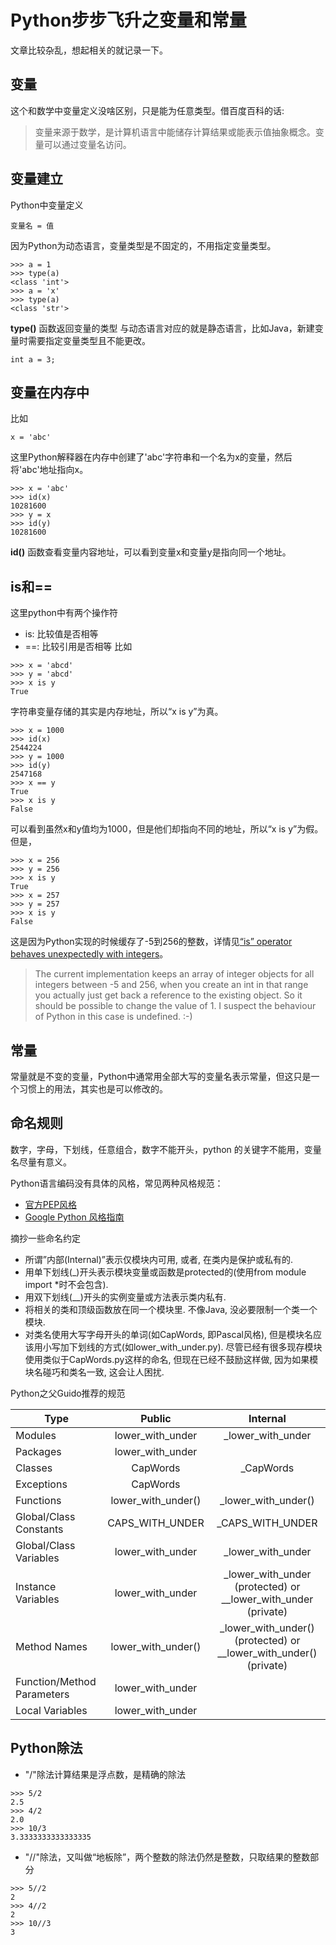 # Python步步飞升之变量和常量

文章比较杂乱，想起相关的就记录一下。

## 变量
这个和数学中变量定义没啥区别，只是能为任意类型。借百度百科的话:
> 变量来源于数学，是计算机语言中能储存计算结果或能表示值抽象概念。变量可以通过变量名访问。

## 变量建立
Python中变量定义
```
变量名 = 值
```
因为Python为动态语言，变量类型是不固定的，不用指定变量类型。
```
>>> a = 1
>>> type(a)
<class 'int'>
>>> a = 'x'
>>> type(a)
<class 'str'>
```
**type()** 函数返回变量的类型
与动态语言对应的就是静态语言，比如Java，新建变量时需要指定变量类型且不能更改。
```
int a = 3;
```

## 变量在内存中
比如
```
x = 'abc'
```
这里Python解释器在内存中创建了'abc'字符串和一个名为x的变量，然后将'abc'地址指向x。
```
>>> x = 'abc'
>>> id(x)
10281600
>>> y = x
>>> id(y)
10281600
```
**id()** 函数查看变量内容地址，可以看到变量x和变量y是指向同一个地址。

## is和==
这里python中有两个操作符
- is: 比较值是否相等
- ==: 比较引用是否相等
比如
```
>>> x = 'abcd'
>>> y = 'abcd'
>>> x is y
True
```
字符串变量存储的其实是内存地址，所以“x is y”为真。
```
>>> x = 1000
>>> id(x)
2544224
>>> y = 1000
>>> id(y)
2547168
>>> x == y
True
>>> x is y
False
```
可以看到虽然x和y值均为1000，但是他们却指向不同的地址，所以“x is y”为假。
但是，
```
>>> x = 256
>>> y = 256
>>> x is y
True
>>> x = 257
>>> y = 257
>>> x is y
False
```
这是因为Python实现的时候缓存了-5到256的整数，详情见[“is” operator behaves unexpectedly with integers](https://stackoverflow.com/questions/306313/is-operator-behaves-unexpectedly-with-integers)。
> The current implementation keeps an array of integer objects for all integers between -5 and 256, when you create an int in that range you actually just get back a reference to the existing object. So it should be possible to change the value of 1. I suspect the behaviour of Python in this case is undefined. :-)

## 常量
常量就是不变的变量，Python中通常用全部大写的变量名表示常量，但这只是一个习惯上的用法，其实也是可以修改的。

## 命名规则
数字，字母，下划线，任意组合，数字不能开头，python 的关键字不能用，变量名尽量有意义。

Python语言编码没有具体的风格，常见两种风格规范：
- [官方PEP风格](https://www.python.org/dev/peps/)
- [Google Python 风格指南](https://zh-google-styleguide.readthedocs.io/en/latest/google-python-styleguide/contents/)

摘抄一些命名约定

- 所谓”内部(Internal)”表示仅模块内可用, 或者, 在类内是保护或私有的.
- 用单下划线(_)开头表示模块变量或函数是protected的(使用from module import *时不会包含).
- 用双下划线(__)开头的实例变量或方法表示类内私有.
- 将相关的类和顶级函数放在同一个模块里. 不像Java, 没必要限制一个类一个模块.
- 对类名使用大写字母开头的单词(如CapWords, 即Pascal风格), 但是模块名应该用小写加下划线的方式(如lower_with_under.py). 尽管已经有很多现存模块使用类似于CapWords.py这样的命名, 但现在已经不鼓励这样做, 因为如果模块名碰巧和类名一致, 这会让人困扰.

Python之父Guido推荐的规范

|Type|    Public | Internal |
| ---------- | :-----------:  | :-----------: |
|Modules| lower_with_under |   _lower_with_under |
|Packages|    lower_with_under     |
|Classes| CapWords  |  _CapWords |
|Exceptions|  CapWords   |  
|Functions|   lower_with_under()  |_lower_with_under() |
|Global/Class Constants  |CAPS_WITH_UNDER |_CAPS_WITH_UNDER |
|Global/Class Variables  |lower_with_under  |  _lower_with_under |
|Instance Variables  |lower_with_under  |  _lower_with_under (protected) or __lower_with_under (private) |
|Method Names   | lower_with_under() | _lower_with_under() (protected) or __lower_with_under() (private) |
|Function/Method Parameters | lower_with_under |     
|Local Variables |lower_with_under |    

## Python除法
- "/"除法计算结果是浮点数，是精确的除法
```
>>> 5/2
2.5
>>> 4/2
2.0
>>> 10/3
3.3333333333333335
```
- "//"除法，又叫做“地板除”，两个整数的除法仍然是整数，只取结果的整数部分
```
>>> 5//2
2
>>> 4//2
2
>>> 10//3
3
```